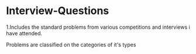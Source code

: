 # Interview-Questions

1.Includes the standard problems from various competitions and interviews i have attended.

Problems are classified on the categories of it's types


